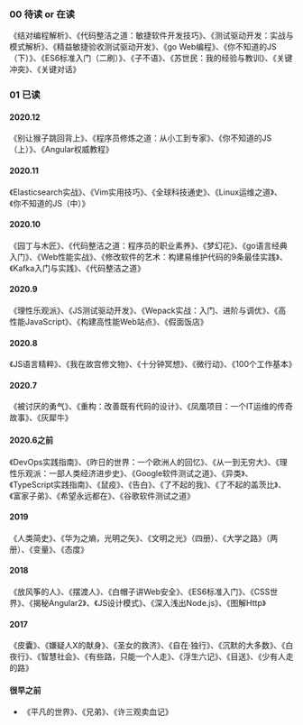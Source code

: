 ### 00 待读 or 在读
《结对编程解析》、《代码整洁之道：敏捷软件开发技巧》、《测试驱动开发：实战与模式解析》、《精益敏捷验收测试驱动开发》、《go Web编程》、《你不知道的JS（下）》、《ES6标准入门（二刷）》、《子不语》、《苏世民：我的经验与教训》、《关键冲突》、《关键对话》

### 01 已读
#### 2020.12
《别让猴子跳回背上》、《程序员修炼之道：从小工到专家》、《你不知道的JS（上）》、《Angular权威教程》
#### 2020.11
《Elasticsearch实战》、《Vim实用技巧》、《全球科技通史》、《Linux运维之道》、《你不知道的JS（中）》
#### 2020.10
《园丁与木匠》、《代码整洁之道：程序员的职业素养》、《梦幻花》、《go语言经典入门》、《Web性能实战》、《修改软件的艺术：构建易维护代码的9条最佳实践》、《Kafka入门与实践》、《代码整洁之道》
#### 2020.9
《理性乐观派》、《JS测试驱动开发》、《Wepack实战：入门、进阶与调优》、《高性能JavaScript》、《构建高性能Web站点》、《假面饭店》
#### 2020.8
《JS语言精粹》、《我在故宫修文物》、《十分钟冥想》、《微行动》、《100个工作基本》
#### 2020.7
《被讨厌的勇气》、《重构：改善既有代码的设计》、《凤凰项目：一个IT运维的传奇故事》、《灰犀牛》  
#### 2020.6之前
《DevOps实践指南》、《昨日的世界：一个欧洲人的回忆》、《从一到无穷大》、《理性乐观派：一部人类经济进步史》、《Google软件测试之道》、《异类》、《TypeScript实践指南》、《鼠疫》、《告白》、《了不起的我》、《了不起的盖茨比》、《富家子弟》、《希望永远都在》、《谷歌软件测试之道》

#### 2019
《人类简史》、《华为之熵，光明之矢》、《文明之光》（四册）、《大学之路》（两册）、《变量》、《态度》

#### 2018
《放风筝的人》、《摆渡人》、《白帽子讲Web安全》、《ES6标准入门》、《CSS世界》、《揭秘Angular2》、《JS设计模式》、《深入浅出Node.js》、《图解Http》

#### 2017
《皮囊》、《嫌疑人X的献身》、《圣女的救济》、《自在·独行》、《沉默的大多数》、《白夜行》、《智慧社会》、《有些路，只能一个人走》、《浮生六记》、《目送》、《少有人走的路》

#### 很早之前
- 《平凡的世界》、《兄弟》、《许三观卖血记》

